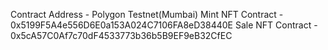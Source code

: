 Contract Address - Polygon Testnet(Mumbai)
Mint NFT Contract - 0x5199F5A4e556D6E0a153A024C7106FA8eD38440E
Sale NFT Contract - 0x5cA57C0Af7c70dF4533773b36b5B9EF9eB32CfEC
